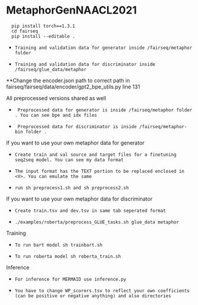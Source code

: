 # MetaphorGenNAACL2021

      pip install torch==1.3.1
      cd fairseq
      pip install --editable .
      

-     Training and validation data for generator inside /fairseq/metaphor folder
-     Training and validation data for discriminator inside /fairseq/glue_data/metaphor 

**Change the encoder.json path to correct path in fairseq/fairseq/data/encoder/gpt2_bpe_utils.py line 131



All preprocessed versions shared as well
-      Preprocessed data for generator is inside /fairseq/metaphor folder . You can see bpe and idx files
-      Preprocessed data for discriminator is inside /fairseq/metaphor-bin folder .

If you want to use your own metaphor data for generator
-     Create train and val source and target files for a finetuning seq2seq model. You can see my data format
-     The input format has the TEXT portion to be replaced enclosed in <V>. You can emulate the same
-     run sh preprocess1.sh and sh preprocess2.sh


If you want to use your own metaphor data for discriminator
-     Create train.tsv and dev.tsv in same tab seperated format 
-     ./examples/roberta/preprocess_GLUE_tasks.sh glue_data metaphor

Training
-     To run bart model sh trainbart.sh
-     To run roberta model sh roberta_train.sh


Inference
-     For inference for MERMAID use inference.py
-     You have to change WP_scorers.tsv to reflect your own coefficients (can be positive or negative anything) and also directories 
